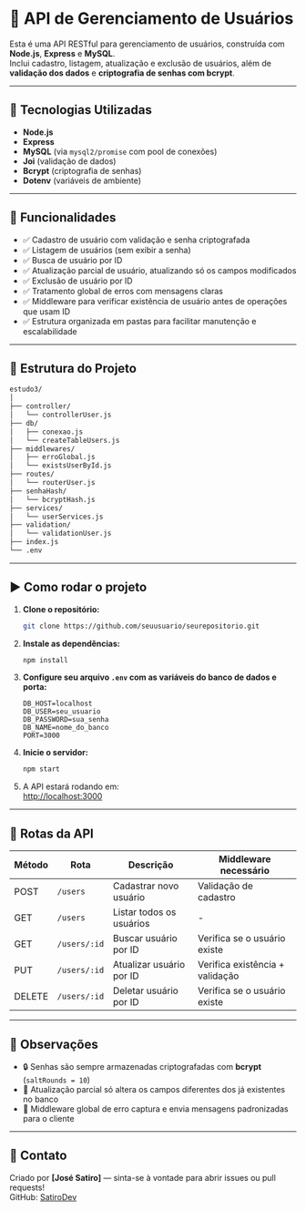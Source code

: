 # 👤 API de Gerenciamento de Usuários

Esta é uma API RESTful para gerenciamento de usuários, construída com **Node.js**, **Express** e **MySQL**.  
Inclui cadastro, listagem, atualização e exclusão de usuários, além de **validação dos dados** e **criptografia de senhas com bcrypt**.

---

## 🚀 Tecnologias Utilizadas

- **Node.js**  
- **Express**  
- **MySQL** (via `mysql2/promise` com pool de conexões)  
- **Joi** (validação de dados)  
- **Bcrypt** (criptografia de senhas)  
- **Dotenv** (variáveis de ambiente)

---

## 📌 Funcionalidades

- ✅ Cadastro de usuário com validação e senha criptografada  
- ✅ Listagem de usuários (sem exibir a senha)  
- ✅ Busca de usuário por ID  
- ✅ Atualização parcial de usuário, atualizando só os campos modificados  
- ✅ Exclusão de usuário por ID  
- ✅ Tratamento global de erros com mensagens claras  
- ✅ Middleware para verificar existência de usuário antes de operações que usam ID  
- ✅ Estrutura organizada em pastas para facilitar manutenção e escalabilidade  

---

## 📁 Estrutura do Projeto

```bash
estudo3/
│
├── controller/
│   └── controllerUser.js
├── db/
│   ├── conexao.js
│   └── createTableUsers.js
├── middlewares/
│   ├── erroGlobal.js
│   └── existsUserById.js
├── routes/
│   └── routerUser.js
├── senhaHash/
│   └── bcryptHash.js
├── services/
│   └── userServices.js
├── validation/
│   └── validationUser.js
├── index.js
└── .env
```

---

## ▶️ Como rodar o projeto

1. **Clone o repositório:**

   ```bash
   git clone https://github.com/seuusuario/seurepositorio.git
   ```

2. **Instale as dependências:**

   ```bash
   npm install
   ```

3. **Configure seu arquivo `.env` com as variáveis do banco de dados e porta:**

   ```env
   DB_HOST=localhost
   DB_USER=seu_usuario
   DB_PASSWORD=sua_senha
   DB_NAME=nome_do_banco
   PORT=3000
   ```

4. **Inicie o servidor:**

   ```bash
   npm start
   ```

5. A API estará rodando em:  
   [http://localhost:3000](http://localhost:3000)

---

## 📮 Rotas da API

| Método | Rota         | Descrição                 | Middleware necessário                |
|--------|--------------|---------------------------|--------------------------------------|
| POST   | `/users`     | Cadastrar novo usuário    | Validação de cadastro                |
| GET    | `/users`     | Listar todos os usuários  | -                                    |
| GET    | `/users/:id` | Buscar usuário por ID     | Verifica se o usuário existe         |
| PUT    | `/users/:id` | Atualizar usuário por ID  | Verifica existência + validação      |
| DELETE | `/users/:id` | Deletar usuário por ID    | Verifica se o usuário existe         |

---

## 🔎 Observações

- 🔒 Senhas são sempre armazenadas criptografadas com **bcrypt** (`saltRounds = 10`)  
- 🔄 Atualização parcial só altera os campos diferentes dos já existentes no banco  
- 🧩 Middleware global de erro captura e envia mensagens padronizadas para o cliente

---

## 🤝 Contato

Criado por **[José Satiro]** — sinta-se à vontade para abrir issues ou pull requests!  
GitHub: [SatiroDev](https://github.com/SatiroDev)
